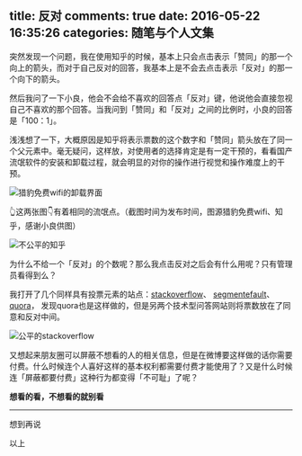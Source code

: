 title: 反对
comments: true
date: 2016-05-22 16:35:26
categories: 随笔与个人文集
---
突然发现一个问题，我在使用知乎的时候，基本上只会点击表示「赞同」的那一个向上的箭头，而对于自己反对的回答，我基本上是不会去点击表示「反对」的那一个向下的箭头。

然后我问了一下小良，他会不会给不喜欢的回答点「反对」键，他说他会直接忽视自己不喜欢的那个回答。当我问到「赞同」和「反对」之间的比例时，小良的回答是「100：1」。

浅浅想了一下，大概原因是知乎将表示票数的这个数字和「赞同」箭头放在了同一个父元素中。毫无疑问，这样放，对使用者的选择肯定是有一定干预的，看看国产流氓软件的安装和卸载过程，就会明显的对你的操作进行视觉和操作难度上的干预。

![猎豹免费wifi的卸载界面](http://gaoryrt.com/2016/05-22-down-vote/uninstall.png)

👆这两张图👇有着相同的流氓点。（截图时间为发布时间，图源猎豹免费wifi、知乎，感谢小良供图）

![不公平的知乎](http://gaoryrt.com/2016/05-22-down-vote/downvote.png)

为什么不给一个「反对」的个数呢？那么我点击反对之后会有什么用呢？只有管理员看得到么？

我打开了几个同样具有投票元素的站点：[stackoverflow](http://stackoverflow.com/questions/30770006/dplyr-max-value-in-a-group-excluding-the-value-in-each-row)、 [segmentefault](https://segmentfault.com/q/1010000005176174)、 [quora](https://www.quora.com/Do-fathers-feel-uncomfortable-when-their-pubescent-daughters-go-out-to-the-beach-or-pool-wearing-a-bikini-Do-they-start-to-avoid-looking-once-their-daughters-start-growing-up)， 发现quora也是这样做的，但是另两个技术型问答网站则将票数放在了同意和反对中间。

![公平的stackoverflow](http://gaoryrt.com/2016/05-22-down-vote/e.png)

又想起来朋友圈可以屏蔽不想看的人的相关信息，但是在微博要这样做的话你需要付费。什么时候连个人喜好这样的基本权利都需要付费才能使用了？又是什么时候连「屏蔽都要付费」这种行为都变得「不可耻」了呢？

**想看的看，不想看的就别看**

***
想到再说

以上

